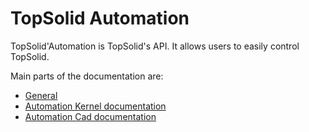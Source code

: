 TopSolid Automation
===========

TopSolid'Automation is TopSolid's API. It allows users to easily control TopSolid.

Main parts of the documentation are:
- [General](articles/welcome.html)
- [Automation Kernel documentation](api/kernel/TopSolid.Kernel.Automating.html)
- [Automation Cad documentation](api/cad/TopSolid.Cad.Design.Automating.html)


